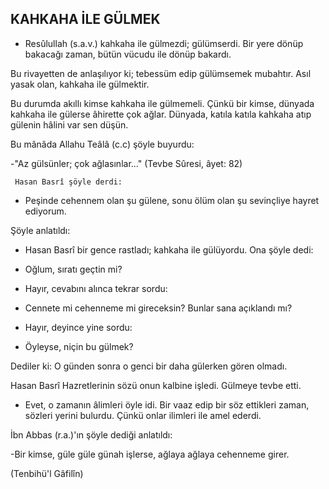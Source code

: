 ## KAHKAHA İLE GÜLMEK

- Resûlullah (s.a.v.) kahkaha ile gülmezdi; gülüm­serdi. Bir yere dönüp bakacağı zaman, bütün vücudu ile dönüp bakardı.

Bu rivayetten de anlaşılıyor ki; tebessüm edip gülümsemek mubahtır. Asıl yasak olan, kahkaha ile gül­mektir.

Bu durumda akıllı kimse kahkaha ile gülmemeli. Çünkü bir kimse, dünyada kahkaha ile gülerse âhirette çok ağlar. Dünyada, katıla katıla kahkaha atıp gülenin hâlini var sen düşün.

Bu mânâda Allahu Teâlâ (c.c) şöyle buyurdu:

-"Az gülsünler; çok ağlasınlar..." (Tevbe Sûresi, âyet: 82)

     Hasan Basrî şöyle derdi:

- Peşinde cehennem olan şu gülene, sonu ölüm olan şu sevinçliye hayret ediyorum.

Şöyle anlatıldı:

- Hasan Basrî bir gence rastladı; kahkaha ile gülü­yordu. Ona şöyle dedi:

- Oğlum, sıratı geçtin mi?

- Hayır, cevabını alınca tekrar sordu:

- Cennete mi cehenneme mi gireceksin? Bunlar sa­na açıklandı mı?

- Hayır, deyince yine sordu:

- Öyleyse, niçin bu gülmek?

Dediler ki: O günden sonra o genci bir daha güler­ken gören olmadı.

Hasan Basrî Hazretlerinin sözü onun kalbine işledi. Gülmeye tevbe etti.

- Evet, o zamanın âlimleri öyle idi. Bir vaaz edip bir söz ettikleri zaman, sözleri yerini bulurdu. Çünkü onlar ilimleri ile amel ederdi.

İbn Abbas (r.a.)'ın şöyle dediği anlatıldı:

-Bir kimse, güle güle günah işlerse, ağlaya ağlaya cehenneme girer.

(Tenbihü'l Gâfilîn)
